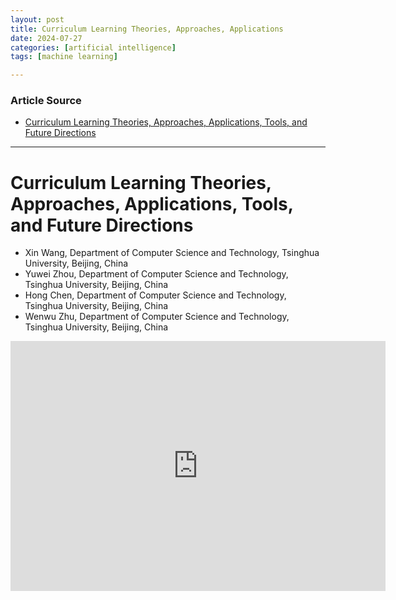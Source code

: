 ```yaml
---
layout: post
title: Curriculum Learning Theories, Approaches, Applications
date: 2024-07-27
categories: [artificial intelligence]
tags: [machine learning]

---
```


### Article Source


* [Curriculum Learning Theories, Approaches, Applications, Tools, and Future Directions](https://www.youtube.com/watch?v=58Ezqyv8Ee4)

---



# Curriculum Learning Theories, Approaches, Applications, Tools, and Future Directions 

* Xin Wang, Department of Computer Science and Technology, Tsinghua University, Beijing, China
* Yuwei Zhou, Department of Computer Science and Technology, Tsinghua University, Beijing, China
* Hong Chen, Department of Computer Science and Technology, Tsinghua University, Beijing, China
* Wenwu Zhu, Department of Computer Science and Technology, Tsinghua University, Beijing, China


<iframe width="600" height="400" src="https://www.youtube.com/embed/58Ezqyv8Ee4?si=NcklP0aHoRJ0kcH9" title="YouTube video player" frameborder="0" allow="accelerometer; autoplay; clipboard-write; encrypted-media; gyroscope; picture-in-picture; web-share" referrerpolicy="strict-origin-when-cross-origin" allowfullscreen></iframe>